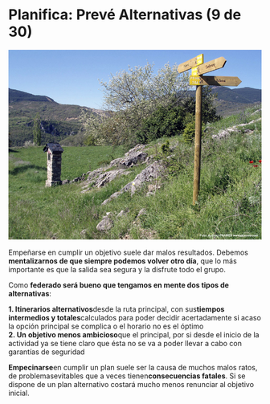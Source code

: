 # Planifica: Prevé Alternativas (9 de 30)

![Preve alternativas](img/PREVE_ALTERNATIVAS.jpg)

Empeñarse en cumplir un objetivo suele dar malos resultados. Debemos **mentalizarnos de que siempre podemos volver otro día**, que lo más importante es que la salida sea segura y la disfrute todo el grupo.

Como **federado será bueno que tengamos en mente dos tipos de alternativas**:  

**1\. Itinerarios alternativos**desde la ruta principal, con sus**tiempos intermedios y totales**calculados para poder decidir acertadamente si acaso la opción principal se complica o el horario no es el óptimo  
**2\. Un** **objetivo menos ambicioso**que el principal, por si desde el inicio de la actividad ya se tiene claro que ésta no se va a poder llevar a cabo con garantías de seguridad  

**Empecinarse**en cumplir un plan suele ser la causa de muchos malos ratos, de problemasevitables que a veces tienen**consecuencias fatales**. Si se dispone de un plan alternativo costará mucho menos renunciar al objetivo inicial.

